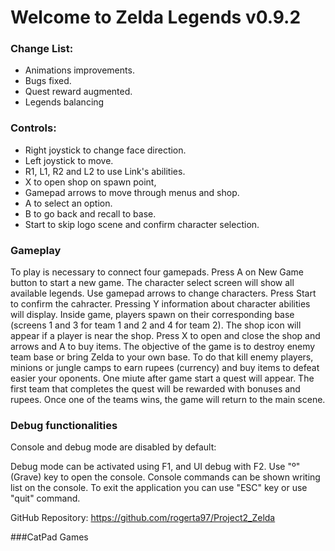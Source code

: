 ﻿# Welcome to Zelda Legends v0.9.2

### Change List:

- Animations improvements.
- Bugs fixed.
- Quest reward augmented.
- Legends balancing

### Controls:

- Right joystick to change face direction.
- Left joystick to move.
- R1, L1, R2 and L2 to use Link's abilities.
- X to open shop on spawn point,
- Gamepad arrows to move through menus and shop.
- A to select an option.
- B to go back and recall to base.
- Start to skip logo scene and confirm character selection.

### Gameplay

To play is necessary to connect four gamepads.
Press A on New Game button to start a new game.
The character select screen will show all available legends. Use gamepad arrows to change characters.
Press Start to confirm the cahracter. Pressing Y information about character abilities will display.
Inside game, players spawn on their corresponding base (screens 1 and 3 for team 1 and 2 and 4 for team 2).
The shop icon will appear if a player is near the shop. Press X to open and close the shop and arrows and A to buy items.
The objective of the game is to destroy enemy team base or bring Zelda to your own base.
To do that kill enemy players, minions or jungle camps to earn rupees (currency) and buy items to defeat easier your oponents.
One miute after game start a quest will appear. The first team that completes the quest will be rewarded with bonuses and rupees.
Once one of the teams wins, the game will return to the main scene.

### Debug functionalities

Console and debug mode are disabled by default:

Debug mode can be activated using F1, and UI debug with F2.
Use "º"(Grave) key to open the console.
Console commands can be shown writing list on the console.
To exit the application you can use "ESC" key or use "quit" command.

GitHub Repository: https://github.com/rogerta97/Project2_Zelda

###CatPad Games